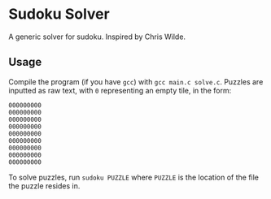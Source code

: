 # Sudoku Solver
A generic solver for sudoku.
Inspired by Chris Wilde.

## Usage
Compile the program (if you have `gcc`) with `gcc main.c solve.c`.
Puzzles are inputted as raw text, with `0` representing an empty tile, in the form:
```
000000000
000000000
000000000
000000000
000000000
000000000
000000000
000000000
000000000
```
To solve puzzles, run `sudoku PUZZLE` where `PUZZLE` is the location of the file the puzzle resides in.